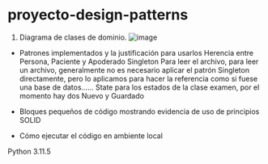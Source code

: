 # proyecto-design-patterns
1. Diagrama de clases de dominio.
![image](https://github.com/GissOsorio/proyecto-design-patterns/assets/17515471/24b39c57-781c-4ecd-bede-81d17e9d5426)

- Patrones implementados y la justificación para usarlos
Herencia entre Persona, Paciente y Apoderado
Singleton Para leer el archivo, para leer un archivo, generalmente no es necesario aplicar el patrón Singleton directamente, pero lo aplicamos para hacer la referencia como si fuese una base de datos......
State para los estados de la clase examen, por el momento hay dos Nuevo y Guardado

- Bloques pequeños de código mostrando evidencia de uso de principios SOLID

- Cómo ejecutar el código en ambiente local


Python 3.11.5
